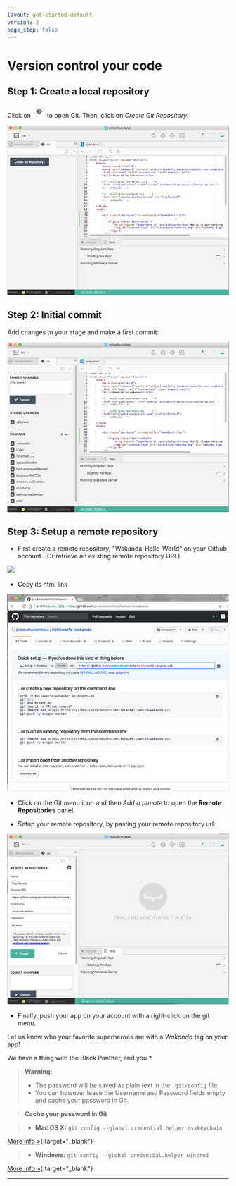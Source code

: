 ```yaml
---
layout: get-started-default
version: 2
page_step: false
---
```


# Version control your code

## Step 1: Create a local repository

Click on <img class="inline" src="/img/git-shortcut.png" /> to open Git.
Then, click on _Create Git Repository_.

<img src="/img/hww2-create-local-repository.png" />

## Step 2: Initial commit

Add changes to your stage and make a first commit:

<img src="/img/hww2-git-commit.png" />


## Step 3: Setup a remote repository

- First create a remote repository, "Wakanda-Hello-World" on your Github account. (Or retrieve an existing remote repository URL)

<img src="/img/hww2-create-remote-github.png" />

- Copy its html link

<img src="/img/hww2-remote-url.png" />

- Click on the Git menu icon and then _Add a remote_ to open the **Remote Repositories** panel.


- Setup your remote repository, by pasting your remote repository url:

<img src="/img/hww2-add-remote.png" />

- Finally, push your app on your account with a right-click on the git menu. 

 Let us know who your favorite superheroes are with a _Wakanda_ tag on your app! 

 We have a thing with the Black Panther, and you ?


> **Warning:** 
> - The password will be saved as plain text in the `.git/config` file.
> - You can however leave the Username and Password fields empty and cache your password in Git.

> **Cache your password in Git** 

> - **Mac OS X:** `git config --global credential.helper osxkeychain`
    
[More info  »](https://help.github.com/articles/caching-your-github-password-in-git/#platform-mac){:target="_blank"}

> - **Windows:** `git config --global credential.helper wincred`
    
[More info  »](https://help.github.com/articles/caching-your-github-password-in-git/#platform-windows){:target="_blank"}

---

